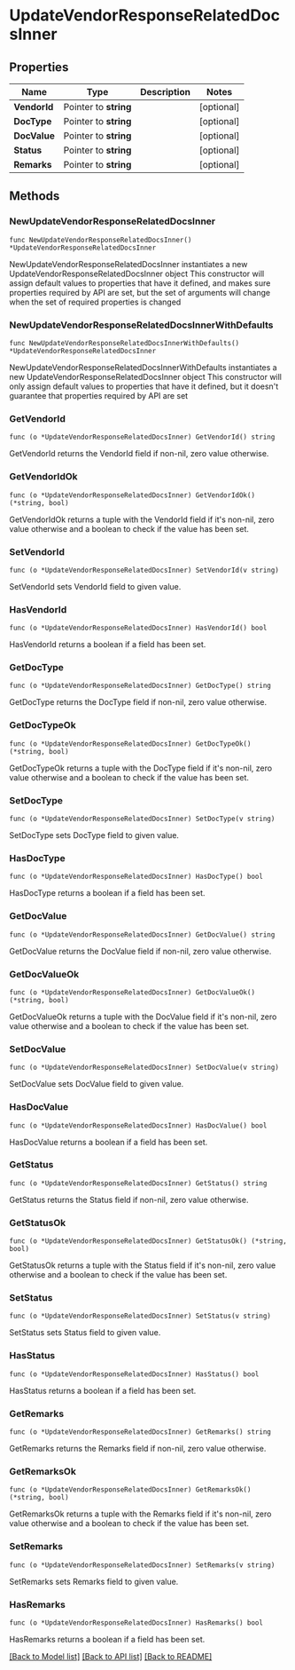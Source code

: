 # UpdateVendorResponseRelatedDocsInner

## Properties

Name | Type | Description | Notes
------------ | ------------- | ------------- | -------------
**VendorId** | Pointer to **string** |  | [optional] 
**DocType** | Pointer to **string** |  | [optional] 
**DocValue** | Pointer to **string** |  | [optional] 
**Status** | Pointer to **string** |  | [optional] 
**Remarks** | Pointer to **string** |  | [optional] 

## Methods

### NewUpdateVendorResponseRelatedDocsInner

`func NewUpdateVendorResponseRelatedDocsInner() *UpdateVendorResponseRelatedDocsInner`

NewUpdateVendorResponseRelatedDocsInner instantiates a new UpdateVendorResponseRelatedDocsInner object
This constructor will assign default values to properties that have it defined,
and makes sure properties required by API are set, but the set of arguments
will change when the set of required properties is changed

### NewUpdateVendorResponseRelatedDocsInnerWithDefaults

`func NewUpdateVendorResponseRelatedDocsInnerWithDefaults() *UpdateVendorResponseRelatedDocsInner`

NewUpdateVendorResponseRelatedDocsInnerWithDefaults instantiates a new UpdateVendorResponseRelatedDocsInner object
This constructor will only assign default values to properties that have it defined,
but it doesn't guarantee that properties required by API are set

### GetVendorId

`func (o *UpdateVendorResponseRelatedDocsInner) GetVendorId() string`

GetVendorId returns the VendorId field if non-nil, zero value otherwise.

### GetVendorIdOk

`func (o *UpdateVendorResponseRelatedDocsInner) GetVendorIdOk() (*string, bool)`

GetVendorIdOk returns a tuple with the VendorId field if it's non-nil, zero value otherwise
and a boolean to check if the value has been set.

### SetVendorId

`func (o *UpdateVendorResponseRelatedDocsInner) SetVendorId(v string)`

SetVendorId sets VendorId field to given value.

### HasVendorId

`func (o *UpdateVendorResponseRelatedDocsInner) HasVendorId() bool`

HasVendorId returns a boolean if a field has been set.

### GetDocType

`func (o *UpdateVendorResponseRelatedDocsInner) GetDocType() string`

GetDocType returns the DocType field if non-nil, zero value otherwise.

### GetDocTypeOk

`func (o *UpdateVendorResponseRelatedDocsInner) GetDocTypeOk() (*string, bool)`

GetDocTypeOk returns a tuple with the DocType field if it's non-nil, zero value otherwise
and a boolean to check if the value has been set.

### SetDocType

`func (o *UpdateVendorResponseRelatedDocsInner) SetDocType(v string)`

SetDocType sets DocType field to given value.

### HasDocType

`func (o *UpdateVendorResponseRelatedDocsInner) HasDocType() bool`

HasDocType returns a boolean if a field has been set.

### GetDocValue

`func (o *UpdateVendorResponseRelatedDocsInner) GetDocValue() string`

GetDocValue returns the DocValue field if non-nil, zero value otherwise.

### GetDocValueOk

`func (o *UpdateVendorResponseRelatedDocsInner) GetDocValueOk() (*string, bool)`

GetDocValueOk returns a tuple with the DocValue field if it's non-nil, zero value otherwise
and a boolean to check if the value has been set.

### SetDocValue

`func (o *UpdateVendorResponseRelatedDocsInner) SetDocValue(v string)`

SetDocValue sets DocValue field to given value.

### HasDocValue

`func (o *UpdateVendorResponseRelatedDocsInner) HasDocValue() bool`

HasDocValue returns a boolean if a field has been set.

### GetStatus

`func (o *UpdateVendorResponseRelatedDocsInner) GetStatus() string`

GetStatus returns the Status field if non-nil, zero value otherwise.

### GetStatusOk

`func (o *UpdateVendorResponseRelatedDocsInner) GetStatusOk() (*string, bool)`

GetStatusOk returns a tuple with the Status field if it's non-nil, zero value otherwise
and a boolean to check if the value has been set.

### SetStatus

`func (o *UpdateVendorResponseRelatedDocsInner) SetStatus(v string)`

SetStatus sets Status field to given value.

### HasStatus

`func (o *UpdateVendorResponseRelatedDocsInner) HasStatus() bool`

HasStatus returns a boolean if a field has been set.

### GetRemarks

`func (o *UpdateVendorResponseRelatedDocsInner) GetRemarks() string`

GetRemarks returns the Remarks field if non-nil, zero value otherwise.

### GetRemarksOk

`func (o *UpdateVendorResponseRelatedDocsInner) GetRemarksOk() (*string, bool)`

GetRemarksOk returns a tuple with the Remarks field if it's non-nil, zero value otherwise
and a boolean to check if the value has been set.

### SetRemarks

`func (o *UpdateVendorResponseRelatedDocsInner) SetRemarks(v string)`

SetRemarks sets Remarks field to given value.

### HasRemarks

`func (o *UpdateVendorResponseRelatedDocsInner) HasRemarks() bool`

HasRemarks returns a boolean if a field has been set.


[[Back to Model list]](../README.md#documentation-for-models) [[Back to API list]](../README.md#documentation-for-api-endpoints) [[Back to README]](../README.md)


